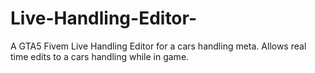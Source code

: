 # Live-Handling-Editor-
A GTA5 Fivem Live Handling Editor for a cars handling meta. Allows real time edits to a cars handling while in game. 
